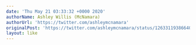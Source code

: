 ```yaml
---
date: 'Thu May 21 03:33:32 +0000 2020'
authorName: Ashley Willis (McNamara)
authorUrl: 'https://twitter.com/ashleymcnamara'
originalPost: 'https://twitter.com/ashleymcnamara/status/1263311938664099840'
layout: like
---
```

